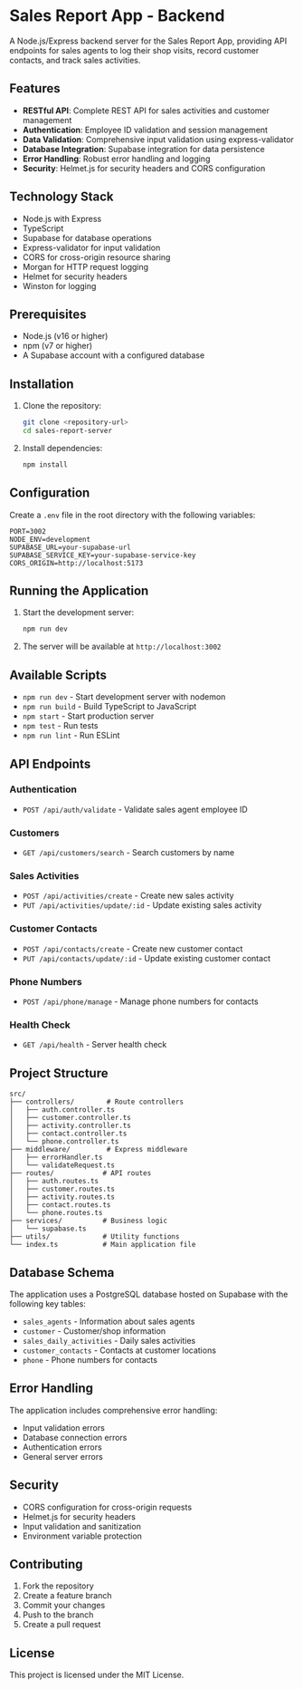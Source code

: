 # Sales Report App - Backend

A Node.js/Express backend server for the Sales Report App, providing API endpoints for sales agents to log their shop visits, record customer contacts, and track sales activities.

## Features

- **RESTful API**: Complete REST API for sales activities and customer management
- **Authentication**: Employee ID validation and session management
- **Data Validation**: Comprehensive input validation using express-validator
- **Database Integration**: Supabase integration for data persistence
- **Error Handling**: Robust error handling and logging
- **Security**: Helmet.js for security headers and CORS configuration

## Technology Stack

- Node.js with Express
- TypeScript
- Supabase for database operations
- Express-validator for input validation
- CORS for cross-origin resource sharing
- Morgan for HTTP request logging
- Helmet for security headers
- Winston for logging

## Prerequisites

- Node.js (v16 or higher)
- npm (v7 or higher)
- A Supabase account with a configured database

## Installation

1. Clone the repository:
   ```bash
   git clone <repository-url>
   cd sales-report-server
   ```

2. Install dependencies:
   ```bash
   npm install
   ```

## Configuration

Create a `.env` file in the root directory with the following variables:

```env
PORT=3002
NODE_ENV=development
SUPABASE_URL=your-supabase-url
SUPABASE_SERVICE_KEY=your-supabase-service-key
CORS_ORIGIN=http://localhost:5173
```

## Running the Application

1. Start the development server:
   ```bash
   npm run dev
   ```

2. The server will be available at `http://localhost:3002`

## Available Scripts

- `npm run dev` - Start development server with nodemon
- `npm run build` - Build TypeScript to JavaScript
- `npm start` - Start production server
- `npm test` - Run tests
- `npm run lint` - Run ESLint

## API Endpoints

### Authentication
- `POST /api/auth/validate` - Validate sales agent employee ID

### Customers
- `GET /api/customers/search` - Search customers by name

### Sales Activities
- `POST /api/activities/create` - Create new sales activity
- `PUT /api/activities/update/:id` - Update existing sales activity

### Customer Contacts
- `POST /api/contacts/create` - Create new customer contact
- `PUT /api/contacts/update/:id` - Update existing customer contact

### Phone Numbers
- `POST /api/phone/manage` - Manage phone numbers for contacts

### Health Check
- `GET /api/health` - Server health check

## Project Structure

```
src/
├── controllers/        # Route controllers
│   ├── auth.controller.ts
│   ├── customer.controller.ts
│   ├── activity.controller.ts
│   ├── contact.controller.ts
│   └── phone.controller.ts
├── middleware/         # Express middleware
│   ├── errorHandler.ts
│   └── validateRequest.ts
├── routes/            # API routes
│   ├── auth.routes.ts
│   ├── customer.routes.ts
│   ├── activity.routes.ts
│   ├── contact.routes.ts
│   └── phone.routes.ts
├── services/          # Business logic
│   └── supabase.ts
├── utils/             # Utility functions
└── index.ts           # Main application file
```

## Database Schema

The application uses a PostgreSQL database hosted on Supabase with the following key tables:

- `sales_agents` - Information about sales agents
- `customer` - Customer/shop information
- `sales_daily_activities` - Daily sales activities
- `customer_contacts` - Contacts at customer locations
- `phone` - Phone numbers for contacts

## Error Handling

The application includes comprehensive error handling:
- Input validation errors
- Database connection errors
- Authentication errors
- General server errors

## Security

- CORS configuration for cross-origin requests
- Helmet.js for security headers
- Input validation and sanitization
- Environment variable protection

## Contributing

1. Fork the repository
2. Create a feature branch
3. Commit your changes
4. Push to the branch
5. Create a pull request

## License

This project is licensed under the MIT License. 